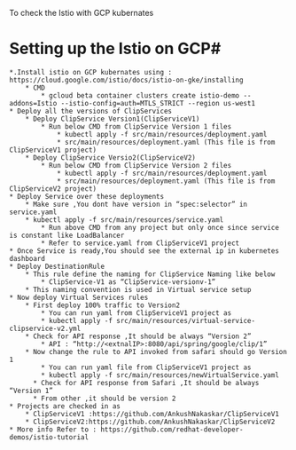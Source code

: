 
To check the Istio with GCP kubernates 

# Setting up the Istio on GCP#

    *.Install istio on GCP kubernates using : https://cloud.google.com/istio/docs/istio-on-gke/installing
        * CMD
            * gcloud beta container clusters create istio-demo --addons=Istio --istio-config=auth=MTLS_STRICT --region us-west1
    * Deploy all the versions of ClipServices
        * Deploy ClipService Version1(ClipServiceV1)
            * Run below CMD from ClipService Version 1 files
                * kubectl apply -f src/main/resources/deployment.yaml  
                * src/main/resources/deployment.yaml (This file is from ClipServiceV1 project)
        * Deploy ClipService Versio2(ClipServiceV2)
            * Run below CMD from ClipService Version 2 files
                * kubectl apply -f src/main/resources/deployment.yaml  
                * src/main/resources/deployment.yaml (This file is from ClipServiceV2 project)
    * Deploy Service over these deployments 
        * Make sure ,You dont have version in “spec:selector” in service.yaml
        * kubectl apply -f src/main/resources/service.yaml
            * Run above CMD from any project but only once since service is constant like LoadBalancer
            * Refer to service.yaml from ClipServiceV1 project
    * Once Service is ready,You should see the external ip in kubernetes dashboard
    * Deploy DestinationRule
        * This rule define the naming for ClipService Naming like below
            * ClipService-V1 as “ClipService-versionv-1”
        * This naming convention is used in Virtual service setup
    * Now deploy Virtual Services rules
        * First deploy 100% traffic to Version2
            * You can run yaml from ClipServiceV1 project as 
            * kubectl apply -f src/main/resources/virtual-service-clipservice-v2.yml
        * Check for API response ,It should be always “Version 2”
            * API : “http://<extnalIP>:8080/api/spring/google/clip/1”
        * Now change the rule to API invoked from safari should go Version 1
            * You can run yaml file from ClipServiceV1 project as
            * kubectl apply -f src/main/resources/newVirtualService.yaml
          * Check for API response from Safari ,It should be always “Version 1”
          * From other ,it should be version 2
    * Projects are checked in as 
        * ClipServiceV1 :https://github.com/AnkushNakaskar/ClipServiceV1
        * ClipServiceV2:https://github.com/AnkushNakaskar/ClipServiceV2
    * More info Refer to : https://github.com/redhat-developer-demos/istio-tutorial

~~~~__~~~~

